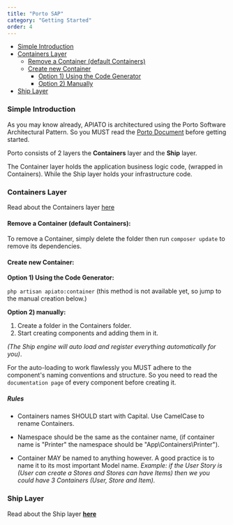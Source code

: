 ```yaml
---
title: "Porto SAP"
category: "Getting Started"
order: 4
---
```


* [Simple Introduction](#intro)
* [Containers Layer](#container-layer)
  * [Remove a Container (default Containers)](#rm-container)
  * [Create new Container](#new-Containter)
    * [Option 1) Using the Code Generator](#use-Generator)
    * [Option 2) Manually](#manual-new-container)
* [Ship Layer](#ship-layer)


<a name="intro"></a>
### Simple Introduction

As you may know already, APIATO is architectured using the Porto Software Architectural Pattern. So you MUST read the [Porto Document](https://github.com/Mahmoudz/Porto) before getting started.

Porto consists of 2 layers the **Containers** layer and the **Ship** layer.

The Container layer holds the application business logic code, (wrapped in Containers). While the Ship layer holds your infrastructure code.

<a name="container-layer"></a>
### Containers Layer

Read about the Containers layer [here](https://github.com/Mahmoudz/Porto#Containers-Layer)

<a name="rm-container"></a>
#### Remove a Container (default Containers):

To remove a Container, simply delete the folder then run `composer update` to remove its dependencies.

<a name="new-Containter"></a>
#### Create new Container:

<a name="use-Generator"></a>
**Option 1) Using the Code Generator:**

`php artisan apiato:container`     (this method is not available yet, so jump to the manual creation below.)

<a name="manual-new-container"></a>
**Option 2) manually:**

1. Create a folder in the Containers folder.
2. Start creating components and adding them in it.

*(The Ship engine will auto load and register everything automatically for you)*.

For the auto-loading to work flawlessly you MUST adhere to the component's naming conventions and structure. So you need to read the `documentation page` of every component before creating it.

<a name="Rules"></a>
##### Rules

- Containers names SHOULD start with Capital. Use CamelCase to rename Containers.

- Namespace should be the same as the container name, (if container name is "Printer" the namespace should be "App\Containers\Printer").

- Container MAY be named to anything however. A good practice is to name it to its most important Model name. *Example: if the User Story is (User can create a Stores and Stores can have Items) then we you could have 3 Containers (User, Store and Item).*


<a name="ship-layer"></a>
### Ship Layer

Read about the Ship layer **[here](https://github.com/Mahmoudz/Porto#Port-Layer)**
